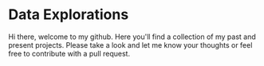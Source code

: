# Data Explorations

Hi there, welcome to my github. Here you'll find a collection of my past and present projects. Please take a look and let me know your thoughts or feel free to contribute with a pull request.

#
